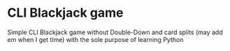 # CLI Blackjack game

Simple CLI Blackjack game without Double-Down and card splits (may add em when I get time) with the sole purpose of learning Python
